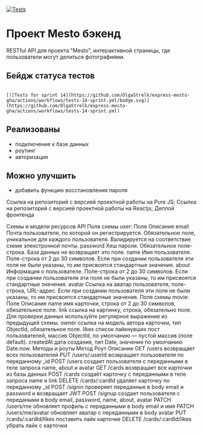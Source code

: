[![Tests](https://github.com/OlgaStrelk/express-mesto-gha/actions/workflows/tests-14-sprint.yml/badge.svg)](https://github.com/OlgaStrelk/express-mesto-gha/actions/workflows/tests-14-sprint.yml)
# Проект Mesto бэкенд
RESTful API для проекта "Mesto", интерактивной страницы, где пользователи могут делиться фотографиями.


## Бейдж статуса тестов

```

[![Tests for sprint 14](https://github.com/OlgaStrelk/express-mesto-gha/actions/workflows/tests-14-sprint.yml/badge.svg)](https://github.com/OlgaStrelk/express-mesto-gha/actions/workflows/tests-14-sprint.yml)
```

## Реализованы

* подключение к базе данных 
* роутинг
* авторизация



## Можно улучшить
* добавить функцию восстановления пароля


Ссылка на репозиторий с версией проектной работы на Pure JS;
Ссылка на репозиторий с версией проектной работы на Reactjs;
Деплой фронтенда

Схемы и модели ресурсов API
Поля схемы user:
Поле	Описание
email	Почта пользователя, по которой он регистрируется. Обязательное поле, уникальное для каждого пользователя. Валидируется на соответствие схеме элекстронной почты.
password	Хеш пароля. Обязательное поле-строка. База данных не возвращает это поле.
name	Имя пользователя. Поле-строка от 2 до 30 символов. Если при создании пользователя эти поля не были указаны, то им присвоятся стандартные значения.
about	Информация о пользователе. Поле-строка от 2 до 30 символов. Если при создании пользователя эти поля не были указаны, то им присвоятся стандартные значения.
avatar	Ссылка на аватар пользователя, поле-строка, URL-адрес. Если при создании пользователя эти поля не были указаны, то им присвоятся стандартные значения.
Поля схемы movie:
Поле	Описание
name	имя карточки, строка от 2 до 30 символов, обязательное поле.
link	ссылка на картинку, строка, обязательно поле. Для проверки данных используйте регулярное выражение из предыдущей схемы.
owner	ссылка на модель автора карточки, тип ObjectId, обязательное поле.
likes	список лайкнувших пост пользователей, массив ObjectId, по умолчанию — пустой массив (поле default).
createdAt	дата создания, тип Date, значение по умолчанию Date.now.
Методы и роуты
Метод	Роут	Описание
GET	/users	возвращает всех пользователей
PUT	/users/:userId	возвращает пользователя по переданному _id
POST	/users	создает пользователя с переданными в теле запроса name, about и avatar
GET	/cards	возвращает все карточки из базы данных
POST	/cards	создаёт карточку с переданными в теле запроса name и link
DELETE	/cards/:cardId	удаляет карточку по переданному _id
POST	/signin	проверяет переданные в body email и password и возвращает JWT
POST	/signup	создает пользователя с передаными в body email, password, name, about, avatar
PATCH	/users/me	обновляет профиль с переданными в body email и имя
PATCH	/users/me/avatar	обновляет аватар с переданными в body avatar
PUT	/cards/:cardId/likes	поставить лайк карточке
DELETE	/cards/:cardId/likes	убрать лайк с карточки

